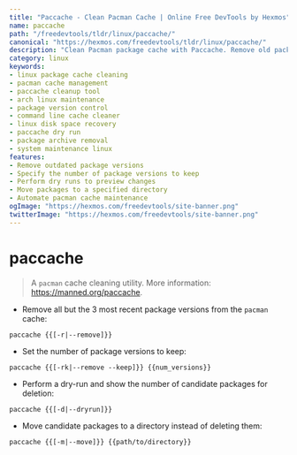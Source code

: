 ```yaml
---
title: "Paccache - Clean Pacman Cache | Online Free DevTools by Hexmos"
name: paccache
path: "/freedevtools/tldr/linux/paccache/"
canonical: "https://hexmos.com/freedevtools/tldr/linux/paccache/"
description: "Clean Pacman package cache with Paccache. Remove old package versions, set retention limits, and perform dry runs for safe cleaning. Free online tool, no registration required."
category: linux
keywords:
- linux package cache cleaning
- pacman cache management
- paccache cleanup tool
- arch linux maintenance
- package version control
- command line cache cleaner
- linux disk space recovery
- paccache dry run
- package archive removal
- system maintenance linux
features:
- Remove outdated package versions
- Specify the number of package versions to keep
- Perform dry runs to preview changes
- Move packages to a specified directory
- Automate pacman cache maintenance
ogImage: "https://hexmos.com/freedevtools/site-banner.png"
twitterImage: "https://hexmos.com/freedevtools/site-banner.png"
---
```


# paccache

> A `pacman` cache cleaning utility.
> More information: <https://manned.org/paccache>.

- Remove all but the 3 most recent package versions from the `pacman` cache:

`paccache {{[-r|--remove]}}`

- Set the number of package versions to keep:

`paccache {{[-rk|--remove --keep]}} {{num_versions}}`

- Perform a dry-run and show the number of candidate packages for deletion:

`paccache {{[-d|--dryrun]}}`

- Move candidate packages to a directory instead of deleting them:

`paccache {{[-m|--move]}} {{path/to/directory}}`
